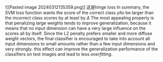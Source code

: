 
![[Pasted image 20240312135359.png]]
这是hinge loss
In summary, the SVM loss function wants the score of the correct class $yi$to be larger than the incorrect class scores by at least by $\Delta$
The most appealing property is that penalizing large weights tends to improve generalization, because it means that no input dimension can have a very large influence on the scores all by itself.
Since the L2 penalty prefers smaller and more diffuse weight vectors, the final classifier is encouraged to take into account all input dimensions to small amounts rather than a few input dimensions and very strongly.
this effect can improve the generalization performance of the classifiers on test images and lead to less _overfitting_.
